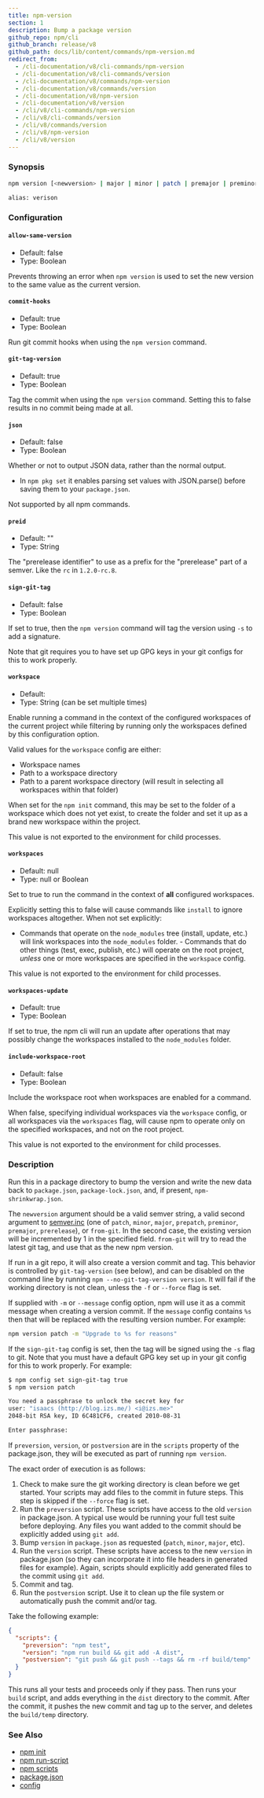 ```yaml
---
title: npm-version
section: 1
description: Bump a package version
github_repo: npm/cli
github_branch: release/v8
github_path: docs/lib/content/commands/npm-version.md
redirect_from:
  - /cli-documentation/v8/cli-commands/npm-version
  - /cli-documentation/v8/cli-commands/version
  - /cli-documentation/v8/commands/npm-version
  - /cli-documentation/v8/commands/version
  - /cli-documentation/v8/npm-version
  - /cli-documentation/v8/version
  - /cli/v8/cli-commands/npm-version
  - /cli/v8/cli-commands/version
  - /cli/v8/commands/version
  - /cli/v8/npm-version
  - /cli/v8/version
---
```


### Synopsis

```bash
npm version [<newversion> | major | minor | patch | premajor | preminor | prepatch | prerelease | from-git]

alias: verison
```

### Configuration

#### `allow-same-version`

- Default: false
- Type: Boolean

Prevents throwing an error when `npm version` is used to set the new version to the same value as the current version.

#### `commit-hooks`

- Default: true
- Type: Boolean

Run git commit hooks when using the `npm version` command.

#### `git-tag-version`

- Default: true
- Type: Boolean

Tag the commit when using the `npm version` command. Setting this to false results in no commit being made at all.

#### `json`

- Default: false
- Type: Boolean

Whether or not to output JSON data, rather than the normal output.

- In `npm pkg set` it enables parsing set values with JSON.parse() before saving them to your `package.json`.

Not supported by all npm commands.

#### `preid`

- Default: ""
- Type: String

The "prerelease identifier" to use as a prefix for the "prerelease" part of a semver. Like the `rc` in `1.2.0-rc.8`.

#### `sign-git-tag`

- Default: false
- Type: Boolean

If set to true, then the `npm version` command will tag the version using `-s` to add a signature.

Note that git requires you to have set up GPG keys in your git configs for this to work properly.

#### `workspace`

- Default:
- Type: String (can be set multiple times)

Enable running a command in the context of the configured workspaces of the current project while filtering by running only the workspaces defined by this configuration option.

Valid values for the `workspace` config are either:

- Workspace names
- Path to a workspace directory
- Path to a parent workspace directory (will result in selecting all workspaces within that folder)

When set for the `npm init` command, this may be set to the folder of a workspace which does not yet exist, to create the folder and set it up as a brand new workspace within the project.

This value is not exported to the environment for child processes.

#### `workspaces`

- Default: null
- Type: null or Boolean

Set to true to run the command in the context of **all** configured workspaces.

Explicitly setting this to false will cause commands like `install` to ignore workspaces altogether. When not set explicitly:

- Commands that operate on the `node_modules` tree (install, update, etc.) will link workspaces into the `node_modules` folder. - Commands that do other things (test, exec, publish, etc.) will operate on the root project, _unless_ one or more workspaces are specified in the `workspace` config.

This value is not exported to the environment for child processes.

#### `workspaces-update`

- Default: true
- Type: Boolean

If set to true, the npm cli will run an update after operations that may possibly change the workspaces installed to the `node_modules` folder.

#### `include-workspace-root`

- Default: false
- Type: Boolean

Include the workspace root when workspaces are enabled for a command.

When false, specifying individual workspaces via the `workspace` config, or all workspaces via the `workspaces` flag, will cause npm to operate only on the specified workspaces, and not on the root project.

This value is not exported to the environment for child processes.

### Description

Run this in a package directory to bump the version and write the new data back to `package.json`, `package-lock.json`, and, if present, `npm-shrinkwrap.json`.

The `newversion` argument should be a valid semver string, a valid second argument to [semver.inc](https://github.com/npm/node-semver#functions) (one of `patch`, `minor`, `major`, `prepatch`, `preminor`, `premajor`, `prerelease`), or `from-git`. In the second case, the existing version will be incremented by 1 in the specified field. `from-git` will try to read the latest git tag, and use that as the new npm version.

If run in a git repo, it will also create a version commit and tag. This behavior is controlled by `git-tag-version` (see below), and can be disabled on the command line by running `npm --no-git-tag-version version`. It will fail if the working directory is not clean, unless the `-f` or `--force` flag is set.

If supplied with `-m` or `--message` config option, npm will use it as a commit message when creating a version commit. If the `message` config contains `%s` then that will be replaced with the resulting version number. For example:

```bash
npm version patch -m "Upgrade to %s for reasons"
```

If the `sign-git-tag` config is set, then the tag will be signed using the `-s` flag to git. Note that you must have a default GPG key set up in your git config for this to work properly. For example:

```bash
$ npm config set sign-git-tag true
$ npm version patch

You need a passphrase to unlock the secret key for
user: "isaacs (http://blog.izs.me/) <i@izs.me>"
2048-bit RSA key, ID 6C481CF6, created 2010-08-31

Enter passphrase:
```

If `preversion`, `version`, or `postversion` are in the `scripts` property of the package.json, they will be executed as part of running `npm version`.

The exact order of execution is as follows:

1. Check to make sure the git working directory is clean before we get started. Your scripts may add files to the commit in future steps. This step is skipped if the `--force` flag is set.
2. Run the `preversion` script. These scripts have access to the old `version` in package.json. A typical use would be running your full test suite before deploying. Any files you want added to the commit should be explicitly added using `git add`.
3. Bump `version` in `package.json` as requested (`patch`, `minor`, `major`, etc).
4. Run the `version` script. These scripts have access to the new `version` in package.json (so they can incorporate it into file headers in generated files for example). Again, scripts should explicitly add generated files to the commit using `git add`.
5. Commit and tag.
6. Run the `postversion` script. Use it to clean up the file system or automatically push the commit and/or tag.

Take the following example:

```json
{
  "scripts": {
    "preversion": "npm test",
    "version": "npm run build && git add -A dist",
    "postversion": "git push && git push --tags && rm -rf build/temp"
  }
}
```

This runs all your tests and proceeds only if they pass. Then runs your `build` script, and adds everything in the `dist` directory to the commit. After the commit, it pushes the new commit and tag up to the server, and deletes the `build/temp` directory.

### See Also

- [npm init](/cli/v8/commands/npm-init)
- [npm run-script](/cli/v8/commands/npm-run-script)
- [npm scripts](/cli/v8/using-npm/scripts)
- [package.json](/cli/v8/configuring-npm/package-json)
- [config](/cli/v8/using-npm/config)
